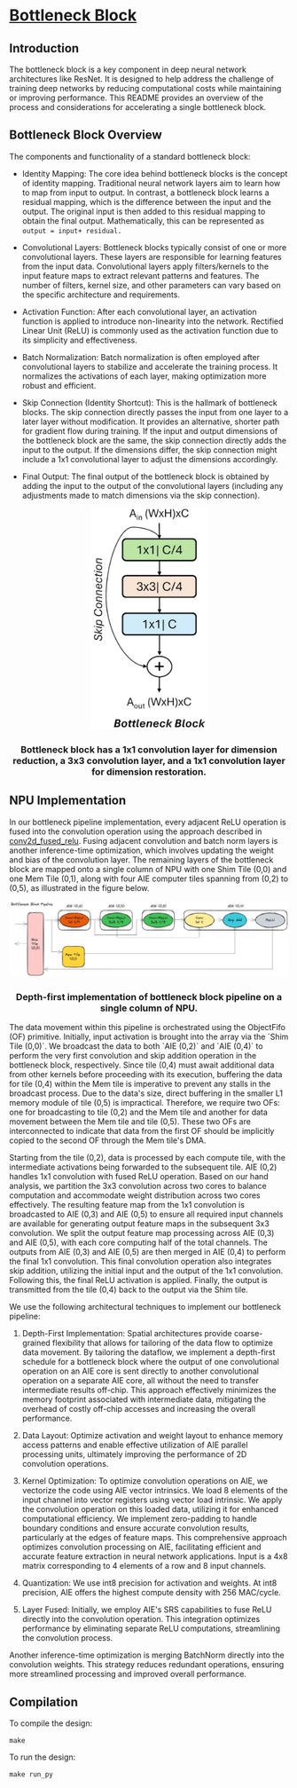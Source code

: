 <!---//===- README.md --------------------------*- Markdown -*-===//
//
// This file is licensed under the Apache License v2.0 with LLVM Exceptions.
// See https://llvm.org/LICENSE.txt for license information.
// SPDX-License-Identifier: Apache-2.0 WITH LLVM-exception
//
// Copyright (C) 2024, Advanced Micro Devices, Inc.
// 
//===----------------------------------------------------------------------===//-->

# <ins>Bottleneck Block</ins>
## Introduction
The bottleneck block is a key component in deep neural network architectures like ResNet. It is designed to help address the challenge of training deep networks by reducing computational costs while maintaining or improving performance. This README provides an overview of the process and considerations for accelerating a single bottleneck block.


## Bottleneck Block Overview
The components and functionality of a standard bottleneck block:

* Identity Mapping: The core idea behind bottleneck blocks is the concept of identity mapping. Traditional neural network layers aim to learn how to map from input to output. In contrast, a bottleneck block learns a residual mapping, which is the difference between the input and the output. The original input is then added to this residual mapping to obtain the final output. Mathematically, this can be represented as `output = input+ residual.`

* Convolutional Layers: Bottleneck blocks typically consist of one or more convolutional layers. These layers are responsible for learning features from the input data. Convolutional layers apply filters/kernels to the input feature maps to extract relevant patterns and features. The number of filters, kernel size, and other parameters can vary based on the specific architecture and requirements.

* Activation Function: After each convolutional layer, an activation function is applied to introduce non-linearity into the network. Rectified Linear Unit (ReLU) is commonly used as the activation function due to its simplicity and effectiveness.

* Batch Normalization: Batch normalization is often employed after convolutional layers to stabilize and accelerate the training process. It normalizes the activations of each layer, making optimization more robust and efficient.

* Skip Connection (Identity Shortcut): This is the hallmark of bottleneck blocks. The skip connection directly passes the input from one layer to a later layer without modification. It provides an alternative, shorter path for gradient flow during training. If the input and output dimensions of the bottleneck block are the same, the skip connection directly adds the input to the output. If the dimensions differ, the skip connection might include a 1x1 convolutional layer to adjust the dimensions accordingly.

* Final Output: The final output of the bottleneck block is obtained by adding the input to the output of the convolutional layers (including any adjustments made to match dimensions via the skip connection).
<p align="center">
 <picture>
 <source media="(prefers-color-scheme: light)" srcset="bottleneck_block.png">
 <img alt="block" src="bottleneck_block.png" height="400">
</picture>
 <h3 align="center">Bottleneck block has a 1x1 convolution layer for dimension reduction, a 3x3 convolution layer, and a 1x1 convolution layer for dimension restoration.
 </h3>
</p>

## NPU Implementation

In our bottleneck pipeline implementation, every adjacent ReLU operation is fused into the convolution operation using the approach described in [conv2d_fused_relu](../conv2d_fused_relu). Fusing adjacent convolution and batch norm layers is another inference-time optimization, which involves updating the weight and bias of the convolution layer. The remaining layers of the bottleneck block are mapped onto a single column of NPU with one Shim Tile (0,0) and one Mem Tile (0,1), along with four AIE computer tiles spanning from (0,2) to (0,5), as illustrated in the figure below.

<p align="center">
 <picture>
 <source media="(prefers-color-scheme: light)" srcset="bottleneck_pipeline.png">
 <img alt="block" src="bottleneck_pipeline.png" >
</picture>
 <h3 align="center">Depth-first implementation of bottleneck block pipeline on a single column of NPU.
 </h3> 
</p>
The data movement within this pipeline is orchestrated using the ObjectFifo (OF) primitive. Initially, input activation is brought into the array via the `Shim Tile (0,0)`. We broadcast the data to both `AIE (0,2)` and `AIE (0,4)` to perform the very first convolution and skip addition operation in the bottleneck block, respectively. Since tile (0,4) must await additional data from other kernels before proceeding with its execution, buffering the data for tile (0,4) within the Mem tile is imperative to prevent any stalls in the broadcast process. Due to the data's size, direct buffering in the smaller L1 memory module of tile (0,5) is impractical. Therefore, we require two OFs: one for broadcasting to tile (0,2) and the Mem tile and another for data movement between the Mem tile and tile (0,5). These two OFs are interconnected to indicate that data from the first OF should be implicitly copied to the second OF through the Mem tile's DMA.

Starting from the tile (0,2), data is processed by each compute tile, with the intermediate activations being forwarded to the subsequent tile. AIE (0,2) handles 1x1 convolution with fused ReLU operation. Based on our hand analysis, we partition the 3x3 convolution across two cores to balance computation and accommodate weight distribution across two cores effectively. The resulting feature map from the 1x1 convolution is broadcasted to AIE (0,3) and AIE (0,5) to ensure all required input channels are available for generating output feature maps in the subsequent 3x3 convolution. We split the output feature map processing across AIE (0,3) and AIE (0,5), with each core computing half of the total channels. The outputs from AIE (0,3) and AIE (0,5) are then merged in AIE (0,4) to perform the final 1x1 convolution. This final convolution operation also integrates skip addition, utilizing the initial input and the output of the 1x1 convolution. Following this, the final ReLU activation is applied. Finally, the output is transmitted from the tile (0,4) back to the output via the Shim tile.

We use the following architectural techniques to implement our bottleneck pipeline:

1. Depth-First Implementation: Spatial architectures provide coarse-grained flexibility that allows for tailoring of the data flow to optimize data movement. By tailoring the dataflow, we implement a depth-first schedule for a bottleneck block where the output of one convolutional operation on an AIE core is sent directly to another convolutional operation on a separate AIE core, all without the need to transfer intermediate results off-chip. This approach effectively minimizes the memory footprint associated with intermediate data, mitigating the overhead of costly off-chip accesses and increasing the overall performance.

2. Data Layout: Optimize activation and weight layout to enhance memory access patterns and enable effective utilization of AIE parallel processing units, ultimately improving the performance of 2D convolution operations. 

3. Kernel Optimization: To optimize convolution operations on AIE, we vectorize the code using AIE vector intrinsics. We load 8 elements of the input channel into vector registers using vector load intrinsic. We apply the convolution operation on this loaded data, utilizing it for enhanced computational efficiency. We implement zero-padding to handle boundary conditions and ensure accurate convolution results, particularly at the edges of feature maps. This comprehensive approach optimizes convolution processing on AIE, facilitating efficient and accurate feature extraction in neural network applications. Input is a 4x8 matrix corresponding to 4 elements of a row and 8 input channels.

4. Quantization: We use int8 precision for activation and weights. At int8 precision, AIE offers the highest compute density with 256 MAC/cycle. 

5. Layer Fused: Initially, we employ AIE's SRS capabilities to fuse ReLU directly into the convolution operation. This integration optimizes performance by eliminating separate ReLU computations, streamlining the convolution process.

Another inference-time optimization is merging BatchNorm directly into the convolution weights. This strategy reduces redundant operations, ensuring more streamlined processing and improved overall performance.

## Compilation
To compile the design:
```
make
```

To run the design:
```
make run_py
```